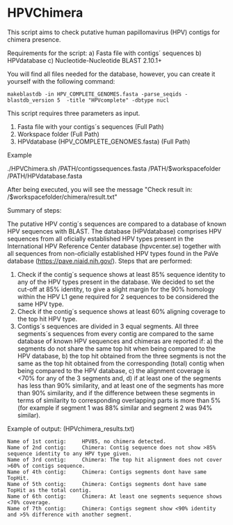 # HPVChimera

This script aims to check putative human papillomavirus (HPV) contigs for chimera presence.

Requirements for the script:
   a)  Fasta file with contigs´ sequences
   b) HPVdatabase
   c)  Nucleotide-Nucleotide BLAST 2.10.1+

You will find all files needed for the database, however, you can create it yourself with the following command:
    
    makeblastdb -in HPV_COMPLETE_GENOMES.fasta -parse_seqids -blastdb_version 5  -title "HPVcomplete" -dbtype nucl

This script requires three parameters as input.
1. Fasta file with your contigs´s sequences (Full Path)
2. Workspace folder (Full Path)
3. HPVdatabase (HPV_COMPLETE_GENOMES.fasta) (Full Path)

Example

./HPVChimera.sh /PATH/contigssequences.fasta /PATH/$workspacefolder /PATH/HPVdatabase.fasta

After being executed, you will see the message "Check result in: /$workspacefolder/chimera/result.txt"

Summary of steps:

The putative HPV contig´s sequences are compared to a database of known HPV sequences with BLAST.
The database (HPVdatabase) comprises HPV sequences from all oficially established HPV types present in the International HPV Reference Center database (hpvcenter.se) together with all sequences from non-oficially established HPV types found in the PaVe database (https://pave.niaid.nih.gov/).
Steps that are performed:
1. Check if the contig´s sequence shows at least 85% sequence identity to any of the HPV types present in the database. We decided to set the cut-off at 85% identity, to give a slight margin for the 90% homology within the HPV L1 gene required for 2 sequences to be considered the same HPV type. 
2. Check if the contig´s sequence shows at least 60% aligning coverage to the top hit HPV type.
3. Contigs´s sequences are divided in 3 equal segments. All three segments´s sequences from every contig are compared to the same database of known HPV sequences and chimeras are reported if: a) the segments do not share the same top hit when being compared to the HPV database,  b) the top hit obtained from the three segments is not the same as the top hit obtained from the corresponding (total) contig when being compared to the HPV database, c) the alignment coverage is <70% for any of the 3 segments and, d) if at least one of the segments has less than 90% similarity, and at least one of the segments has more than 90% similarity, and if the difference between these segments in terms of similarity to corresponding overlapping parts is more than 5% (for example if segment 1 was 88% similar and segment 2 was 94% similar).



Example of output: (HPVchimera_results.txt)

    Name of 1st contig:     HPV85, no chimera detected. 
    Name of 2nd contig:     Chimera: Contig sequence does not show >85% sequence identity to any HPV type given.
    Name of 3rd contig:     Chimera: The top hit alignment does not cover >60% of contigs sequence.
    Name of 4th contig:     Chimera: Contigs segments dont have same TopHit.
    Name of 5th contig:     Chimera: Contigs segments dont have same TopHit as the total contig.
    Name of 6th contig:     Chimera: At least one segments sequence shows <70% coverage.
    Name of 7th contig:     Chimera: Contigs segment show <90% identity and >5% difference with another segment.
